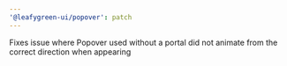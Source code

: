 ```yaml
---
'@leafygreen-ui/popover': patch
---
```


Fixes issue where Popover used without a portal did not animate from the correct direction when appearing
